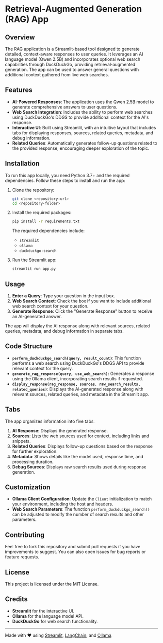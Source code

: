 # Retrieval-Augmented Generation (RAG) App

## Overview
The RAG application is a Streamlit-based tool designed to generate detailed, context-aware responses to user queries. It leverages an AI language model (Qwen 2.5B) and incorporates optional web search capabilities through DuckDuckGo, providing retrieval-augmented generation. The app can be used to answer general questions with additional context gathered from live web searches.

## Features
- **AI-Powered Responses**: The application uses the Qwen 2.5B model to generate comprehensive answers to user questions.
- **Web Search Integration**: Includes the ability to perform web searches using DuckDuckGo's DDGS to provide additional context for the AI's response.
- **Interactive UI**: Built using Streamlit, with an intuitive layout that includes tabs for displaying responses, sources, related queries, metadata, and debug information.
- **Related Queries**: Automatically generates follow-up questions related to the provided response, encouraging deeper exploration of the topic.

## Installation
To run this app locally, you need Python 3.7+ and the required dependencies. Follow these steps to install and run the app:

1. Clone the repository:
   ```bash
   git clone <repository-url>
   cd <repository-folder>
   ```

2. Install the required packages:
   ```bash
   pip install -r requirements.txt
   ```

   The required dependencies include:
   - `streamlit`
   - `ollama`
   - `duckduckgo-search`

3. Run the Streamlit app:
   ```bash
   streamlit run app.py
   ```

## Usage
1. **Enter a Query**: Type your question in the input box.
2. **Web Search Context**: Check the box if you want to include additional web search context for your question.
3. **Generate Response**: Click the "Generate Response" button to receive an AI-generated answer.

The app will display the AI response along with relevant sources, related queries, metadata, and debug information in separate tabs.

## Code Structure
- **`perform_duckduckgo_search(query, result_count)`**: This function performs a web search using DuckDuckGo's DDGS API to provide relevant context for the query.
- **`generate_rag_response(query, use_web_search)`**: Generates a response using the Ollama client, incorporating search results if requested.
- **`display_response(rag_response, sources, raw_search_results, related_queries)`**: Displays the AI-generated response along with relevant sources, related queries, and metadata in the Streamlit app.

## Tabs
The app organizes information into five tabs:
1. **AI Response**: Displays the generated response.
2. **Sources**: Lists the web sources used for context, including links and snippets.
3. **Related Queries**: Displays follow-up questions based on the response for further exploration.
4. **Metadata**: Shows details like the model used, response time, and processing duration.
5. **Debug Sources**: Displays raw search results used during response generation.

## Customization
- **Ollama Client Configuration**: Update the `Client` initialization to match your environment, including the host and headers.
- **Web Search Parameters**: The function `perform_duckduckgo_search()` can be adjusted to modify the number of search results and other parameters.

## Contributing
Feel free to fork this repository and submit pull requests if you have improvements to suggest. You can also open issues for bug reports or feature requests.

## License
This project is licensed under the MIT License.

## Credits
- **Streamlit** for the interactive UI.
- **Ollama** for the language model API.
- **DuckDuckGo** for web search functionality.

---

Made with ❤️ using [Streamlit](https://streamlit.io), [LangChain](https://langchain.com), and [Ollama](https://ollama.ai).


